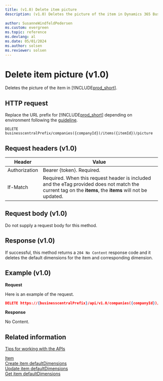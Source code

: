 ```yaml
---
title: (v1.0) Delete item picture
description: (v1.0) Deletes the picture of the item in Dynamics 365 Business Central.
 
author: SusanneWindfeldPedersen
ms.custom: evergreen
ms.topic: reference
ms.devlang: al
ms.date: 05/01/2024
ms.author: solsen
ms.reviewer: solsen
---
```


# Delete item picture (v1.0)
Deletes the picture of the item in [!INCLUDE[prod_short](../../../includes/prod_short.md)].

## HTTP request
Replace the URL prefix for [!INCLUDE[prod_short](../../../includes/prod_short.md)] depending on environment following the [guideline](../../v1.0/endpoints-apis-for-dynamics.md).
```
DELETE businesscentralPrefix/companies({companyId})/items({itemId})/picture
```

## Request headers (v1.0)

|Header         |Value                     |
|---------------|--------------------------|
|Authorization  |Bearer {token}. Required. |
|If-Match       |Required. When this request header is included and the eTag provided does not match the current tag on the **items**, the **items** will not be updated. |

## Request body (v1.0)
Do not supply a request body for this method.

## Response (v1.0)
If successful, this method returns a ```204 No Content``` response code and it deletes the default dimensions for the item and corresponding dimension.

## Example (v1.0)

**Request**

Here is an example of the request.

```json
DELETE https://{businesscentralPrefix}/api/v1.0/companies({companyId})/items({itemId})/picture
```

**Response** 

No Content.

## Related information
[Tips for working with the APIs](../../../developer/devenv-connect-apps-tips.md)  

[Item](../resources/dynamics_item.md)  
[Create item defaultDimensions](dynamics_item_create_defaultdimensions.md)  
[Update item defaultDimensions](dynamics_item_update_defaultdimensions.md)  
[Get item defaultDimensions](dynamics_item_get_defaultdimensions.md)  
